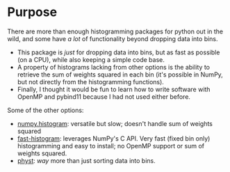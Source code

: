 # Purpose

There are more than enough histogramming packages for python out in
the wild, and some have _a lot_ of functionality beyond dropping data
into bins.

- This package is _just_ for dropping data into bins, but as fast as
  possible (on a CPU), while also keeping a simple code base.
- A property of histograms lacking from other options is the ability
  to retrieve the sum of weights squared in each bin (it's possible in
  NumPy, but not directly from the histogramming functions).
- Finally, I thought it would be fun to learn how to write software
  with OpenMP and pybind11 because I had not used either before.

Some of the other options:

- [numpy.histogram](https://docs.scipy.org/doc/numpy/reference/generated/numpy.histogram.html):
  versatile but slow; doesn't handle sum of weights squared
- [fast-histogram](https://github.com/astrofrog/fast-histogram):
  leverages NumPy's C API. Very fast (fixed bin only) histogramming
  and easy to install; no OpenMP support or sum of weights squared.
- [physt](https://github.com/janpipek/physt): *way* more than just
  sorting data into bins.
